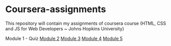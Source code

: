 # Coursera-assignments
This repository will contain my assignments of coursera course (HTML, CSS and JS for Web Developers ~ Johns Hopkins University)

Module 1 - Quiz
[Module 2](https://aniket213.github.io/Coursera-assignments-WebDevCourse/Module2/)
[Module 3](https://aniket213.github.io/Coursera-assignments-WebDevCourse/Module3/)
[Module 4](https://aniket213.github.io/Coursera-assignments-WebDevCourse/Module4/)
[Module 5](https://aniket213.github.io/Coursera-assignments-WebDevCourse/Module5/)


















